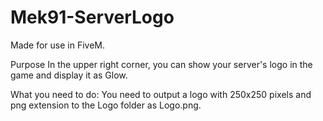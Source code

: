 # Mek91-ServerLogo
Made for use in FiveM.

Purpose In the upper right corner, you can show your server's logo in the game and display it as Glow. 

What you need to do:
You need to output a logo with 250x250 pixels and png extension to the Logo folder as Logo.png.
